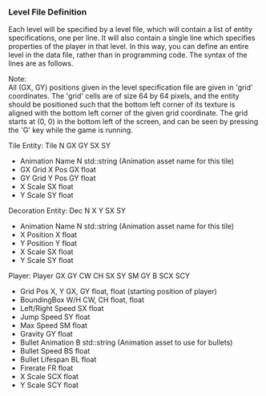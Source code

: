### Level File Definition

Each level will be specified by a level file, which will contain 
a list of entity specifications, one per line. It will also contain a single line which 
specifies properties of the player in that level. In this way, you can define an entire level 
in the data file, rather than in programming code. The syntax of the lines are as follows.  

Note:  
    All (GX, GY) positions given in the level specification file are given in 'grid' coordinates. The 'grid' 
    cells are of size 64 by 64 pixels, and the entity should be positioned such that the bottom left corner of its texture is 
    aligned with the bottom left corner of the given grid coordinate. The grid starts at (0, 0) in the bottom 
    left of the screen, and can be seen by pressing the 'G' key while the game is running.  

Tile Entity:
Tile N GX GY SX SY
 - Animation Name    N     std::string (Animation asset name for this tile)
 - GX Grid X Pos     GX    float
 - GY Grid Y Pos     GY    float
 - X Scale           SX    float
 - Y Scale           SY    float

Decoration Entity:
Dec N X Y SX SY
 - Animation Name    N     std::string (Animation asset name for this tile)
 - X Position        X     float
 - Y Position        Y     float
 - X Scale           SX    float
 - Y Scale           SY    float

Player:
Player GX GY CW CH SX SY SM GY B SCX SCY
 - Grid Pos X, Y       GX, GY    float, float (starting position of player)
 - BoundingBox W/H     CW, CH    float, float
 - Left/Right Speed    SX        float
 - Jump Speed          SY        float
 - Max Speed           SM        float
 - Gravity             GY        float
 - Bullet Animation    B         std::string (Animation asset to use for bullets)
 - Bullet Speed        BS        float
 - Bullet Lifespan     BL        float
 - Firerate            FR        float
 - X Scale             SCX       float
 - Y Scale             SCY       float
